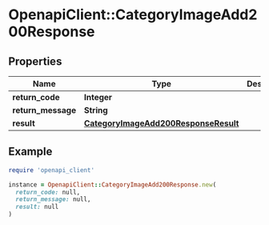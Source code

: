 # OpenapiClient::CategoryImageAdd200Response

## Properties

| Name | Type | Description | Notes |
| ---- | ---- | ----------- | ----- |
| **return_code** | **Integer** |  | [optional] |
| **return_message** | **String** |  | [optional] |
| **result** | [**CategoryImageAdd200ResponseResult**](CategoryImageAdd200ResponseResult.md) |  | [optional] |

## Example

```ruby
require 'openapi_client'

instance = OpenapiClient::CategoryImageAdd200Response.new(
  return_code: null,
  return_message: null,
  result: null
)
```

